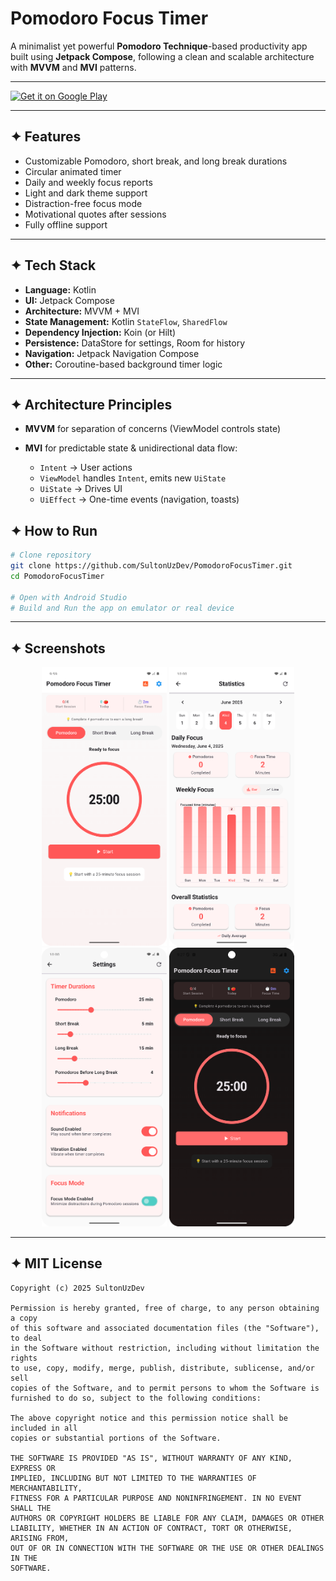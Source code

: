# Pomodoro Focus Timer

A minimalist yet powerful **Pomodoro Technique**-based productivity app built using **Jetpack
Compose**, following a clean and scalable architecture with **MVVM** and **MVI** patterns.

---

[![Get it on Google Play](https://play.google.com/intl/en_us/badges/static/images/badges/en_badge_web_generic.png)](https://play.google.com/store/apps/details?id=com.sultonuzdev.pft)

---

## ✦ Features

- Customizable Pomodoro, short break, and long break durations
- Circular animated timer
- Daily and weekly focus reports
- Light and dark theme support
- Distraction-free focus mode
- Motivational quotes after sessions
- Fully offline support

---

## ✦ Tech Stack

- **Language:** Kotlin
- **UI:** Jetpack Compose
- **Architecture:** MVVM + MVI
- **State Management:** Kotlin `StateFlow`, `SharedFlow`
- **Dependency Injection:** Koin (or Hilt)
- **Persistence:** DataStore for settings, Room for history
- **Navigation:** Jetpack Navigation Compose
- **Other:** Coroutine-based background timer logic

---

## ✦ Architecture Principles

- **MVVM** for separation of concerns (ViewModel controls state)

- **MVI** for predictable state & unidirectional data flow:

    - `Intent` → User actions
    - `ViewModel` handles `Intent`, emits new `UiState`
    - `UiState` → Drives UI
    - `UiEffect` → One-time events (navigation, toasts)

## ✦ How to Run

```bash
# Clone repository
git clone https://github.com/SultonUzDev/PomodoroFocusTimer.git
cd PomodoroFocusTimer

# Open with Android Studio
# Build and Run the app on emulator or real device
```

---

## ✦ Screenshots

<div align="center">
  <img src="img/img1.png" width="200" />
  <img src="img/img4.png" width="200" />
  <img src="img/img5.png" width="200" />
  <img src="img/img6.png" width="200" />
</div>



---

## ✦ MIT License

```
Copyright (c) 2025 SultonUzDev

Permission is hereby granted, free of charge, to any person obtaining a copy
of this software and associated documentation files (the "Software"), to deal
in the Software without restriction, including without limitation the rights
to use, copy, modify, merge, publish, distribute, sublicense, and/or sell
copies of the Software, and to permit persons to whom the Software is
furnished to do so, subject to the following conditions:

The above copyright notice and this permission notice shall be included in all
copies or substantial portions of the Software.

THE SOFTWARE IS PROVIDED "AS IS", WITHOUT WARRANTY OF ANY KIND, EXPRESS OR
IMPLIED, INCLUDING BUT NOT LIMITED TO THE WARRANTIES OF MERCHANTABILITY,
FITNESS FOR A PARTICULAR PURPOSE AND NONINFRINGEMENT. IN NO EVENT SHALL THE
AUTHORS OR COPYRIGHT HOLDERS BE LIABLE FOR ANY CLAIM, DAMAGES OR OTHER
LIABILITY, WHETHER IN AN ACTION OF CONTRACT, TORT OR OTHERWISE, ARISING FROM,
OUT OF OR IN CONNECTION WITH THE SOFTWARE OR THE USE OR OTHER DEALINGS IN THE
SOFTWARE.

```
